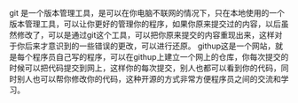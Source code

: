  git  是一个版本管理工具，是可以在你电脑不联网的情况下，只在本地使用的一个版本管理工具，可以让你更好的管理你的程序，如果你原来提交过的内容，以后虽然修改了，可以是通过git这个工具，可以把你原来提交的内容重现出来，这样对于你后来才意识到的一些错误的更改，可以进行还原。
  githup这是一个网站，就是每个程序员自己写的程序，可以在githup上建立一个网上的仓库，你每次提交的时候可以把代码提交到网上，这样你的每次提交，别人也都可以看到你的代码，同时别人也可以帮你修改你的代码，这种开源的方式非常方便程序员之间的交流和学习。
